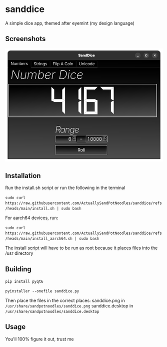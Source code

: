 # sanddice
A simple dice app, themed after eyemint (my design language)
## Screenshots

![Screenshot](screenshot.png)

## Installation
Run the install.sh script or run the following in the terminal

`sudo curl https://raw.githubusercontent.com/ActuallySandPotNoodles/sanddice/refs/heads/main/install.sh | sudo bash`

For aarch64 devices, run:

`sudo curl https://raw.githubusercontent.com/ActuallySandPotNoodles/sanddice/refs/heads/main/install_aarch64.sh | sudo bash`

The install script will have to be run as root because it places files into the /usr directory
## Building
`pip install pyqt6`

`pyinstaller --onefile sanddice.py`

Then place the files in the correct places:
sanddice.png in `/usr/share/sandpotnoodles/sanddice.png`
sanddice.desktop in `/usr/share/sandpotnoodles/sanddice.desktop`

## Usage
You'll 100% figure it out, trust me
